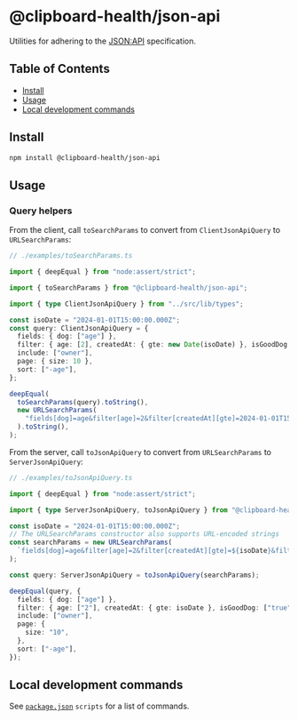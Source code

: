 # @clipboard-health/json-api

Utilities for adhering to the [JSON:API](https://jsonapi.org/) specification.

## Table of Contents

- [Install](#install)
- [Usage](#usage)
- [Local development commands](#local-development-commands)

## Install

```bash
npm install @clipboard-health/json-api
```

## Usage

### Query helpers

From the client, call `toSearchParams` to convert from `ClientJsonApiQuery` to `URLSearchParams`:

<!-- prettier-ignore -->
```ts
// ./examples/toSearchParams.ts

import { deepEqual } from "node:assert/strict";

import { toSearchParams } from "@clipboard-health/json-api";

import { type ClientJsonApiQuery } from "../src/lib/types";

const isoDate = "2024-01-01T15:00:00.000Z";
const query: ClientJsonApiQuery = {
  fields: { dog: ["age"] },
  filter: { age: [2], createdAt: { gte: new Date(isoDate) }, isGoodDog: true },
  include: ["owner"],
  page: { size: 10 },
  sort: ["-age"],
};

deepEqual(
  toSearchParams(query).toString(),
  new URLSearchParams(
    "fields[dog]=age&filter[age]=2&filter[createdAt][gte]=2024-01-01T15:00:00.000Z&filter[isGoodDog]=true&include=owner&page[size]=10&sort=-age",
  ).toString(),
);

```

From the server, call `toJsonApiQuery` to convert from `URLSearchParams` to `ServerJsonApiQuery`:

<!-- prettier-ignore -->
```ts
// ./examples/toJsonApiQuery.ts

import { deepEqual } from "node:assert/strict";

import { type ServerJsonApiQuery, toJsonApiQuery } from "@clipboard-health/json-api";

const isoDate = "2024-01-01T15:00:00.000Z";
// The URLSearchParams constructor also supports URL-encoded strings
const searchParams = new URLSearchParams(
  `fields[dog]=age&filter[age]=2&filter[createdAt][gte]=${isoDate}&filter[isGoodDog]=true&include=owner&page[size]=10&sort=-age`,
);

const query: ServerJsonApiQuery = toJsonApiQuery(searchParams);

deepEqual(query, {
  fields: { dog: ["age"] },
  filter: { age: ["2"], createdAt: { gte: isoDate }, isGoodDog: ["true"] },
  include: ["owner"],
  page: {
    size: "10",
  },
  sort: ["-age"],
});

```

## Local development commands

See [`package.json`](./package.json) `scripts` for a list of commands.
